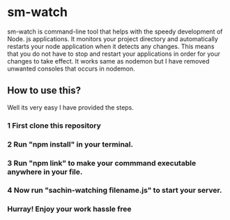 # sm-watch
sm-watch is  command-line tool that helps with the speedy development of Node. js applications. 
It monitors your project directory and automatically restarts your node application when it detects any changes. 
This means that you do not have to stop and restart your applications in order for your changes to take effect.
It works same as nodemon but I have removed unwanted consoles that occurs in nodemon.

## How to use this?
Well its very easy I have provided the steps.
### 1 First clone this repository
### 2 Run "npm install" in your terminal.
### 3 Run "npm link" to make your commmand executable anywhere in your file.
### 4 Now run "sachin-watching filename.js" to start your server.
### Hurray! Enjoy your work hassle free

